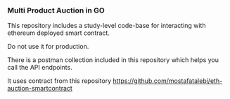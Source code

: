 ### Multi Product Auction in GO
This repository includes a study-level code-base for interacting with
ethereum deployed smart contract. 

Do not use it for production.

There is a postman collection included in this repository which helps 
you call the API endpoints.

It uses contract from this repository https://github.com/mostafatalebi/eth-auction-smartcontract